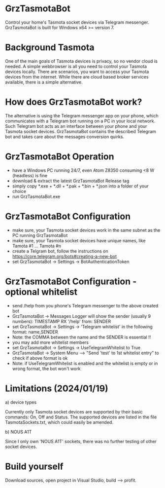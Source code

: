 # GrzTasmotaBot
Control your home's Tasmota socket devices via Telegram messenger. 
GrzTasmotaBot is built for Windows x64 >= version 7. 

# Background Tasmota
One of the main goals of Tasmota devices is privacy, so no vendor cloud is needed.
A simple webbrowser is all you need to control your Tasmota devices locally.
There are scenarios, you want to access your Tasmota devices from the internet. 
While there are cloud based broker services available, there is a simple alternative. 

# How does GrzTasmotaBot work? 
The alternative is using the Telegram messenger app on your phone, which communicates with 
a Telegram bot running on a PC in your local network. 
Such Telegram bot acts as an interface between your phone and your Tasmota socket devices.
GrzTasmotaBot contains the described Telegram bot and takes care about the messages conversion quirks.

# GrzTasmotaBot Operation
- have a Windows PC running 24/7, even Atom Z8350 consuming <8 W (headless) is fine
- download & extract the latest GrzTasmotaBot Release tag
- simply copy *.exe + *.dll + *.pak + *.bin + *.json into a folder of your choice
- run GrzTasmotaBot.exe

# GrzTasmotaBot Configuration
- make sure, your Tasmota socket devices work in the same subnet as the PC running GrzTasmotaBot
- make sure, your Tasmota socket devices have unique names, like Tamota #1 ... Tamota #n 
- create a Telgram bot, follow the instructions on https://core.telegram.org/bots#creating-a-new-bot
- set GrzTasmotaBot -> Settings -> BotAuthenticationToken

# GrzTasmotaBot Configuration - optional whitelist
- send /help from you phone's Telegram messenger to the above created bot
- GrzTasmotaBot -> Messages Logger will show the sender (usually 9 numbers): TIMESTAMP RX '/help' from: SENDER
- set GrzTasmotaBot -> Settings -> 'Telegram whitelist' in the following format: name,SENDER
- Note: the COMMA between the name and the SENDER is essential !!
- you may add more whitelist members
- set GrzTasmotaBot -> Settings -> UseTelegramWhitelist to True
- GrzTasmotaBot -> System Menu --> "Send 'test' to 1st whitelist entry" to check if above format is ok
- Note: if UseTelegramWhitelist is enabled and the whitelist is empty or in wrong format, the bot won't work 

# Limitations (2024/01/19)
a) device types

Currently only Tasmota socket devices are supported by their basic commands: On, Off and Status.
The supported devices are listed in the file TasmotaSockets.txt, which could easily be amended.

b) NOUS A1T

Since I only own 'NOUS A1T' sockets, there was no further testing of other socket devices.

# Build yourself
Download sources, open project in Visual Studio, build --> profit.
